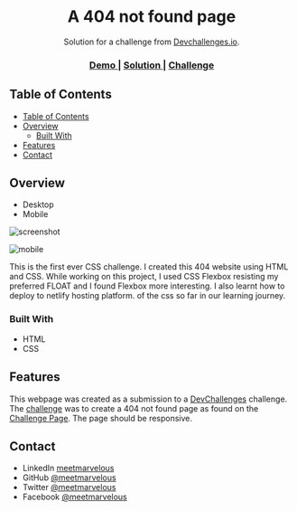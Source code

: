 <h1 align="center">A 404 not found page</h1>

<div align="center">
   Solution for a challenge from  <a href="http://devchallenges.io" target="_blank">Devchallenges.io</a>.
</div>

<div align="center">
  <h3>
    <a href="https://marvelbyte404.netlify.app/">
      Demo
    </a>
    <span> | </span>
    <a href="https://github.com/meetmarvelous/404_not_found_page">
      Solution
    </a>
    <span> | </span>
    <a href="https://devchallenges.io/challenges/wBunSb7FPrIepJZAg0sY">
      Challenge
    </a>
  </h3>
</div>

## Table of Contents

- [Table of Contents](#table-of-contents)
- [Overview](#overview)
  - [Built With](#built-with)
- [Features](#features)
- [Contact](#contact)

## Overview

- Desktop
- Mobile

![screenshot](https://i.ibb.co/6m1bxBy/screenshot.png)

![mobile](https://i.ibb.co/GWxf4gy/screenshot-mobile.png)

This is the first ever CSS challenge. I created this 404 website using HTML and CSS. While working on this project,  I used CSS Flexbox resisting my preferred FLOAT and I found Flexbox more interesting. I also learnt how to deploy to netlify hosting platform. of the css so far in our learning journey.

### Built With

- HTML
- CSS

## Features

This webpage was created as a submission to a [DevChallenges](https://devchallenges.io/challenges) challenge. The [challenge](https://devchallenges.io/challenges/wBunSb7FPrIepJZAg0sY) was to create a 404 not found page as found on the [Challenge Page](https://devchallenges.io/challenges/wBunSb7FPrIepJZAg0sY).  The page should be responsive.

## Contact

- LinkedIn [meetmarvelous](https://www.linkedin.com/in/meetmarvelous)
- GitHub [@meetmarvelous](https://github.com/meetmarvelous)
- Twitter [@meetmarvelous](https://twitter.com/MeetMarvelous)
- Facebook [@meetmarvelous](https://www.facebook.com/meetmarvelous)
